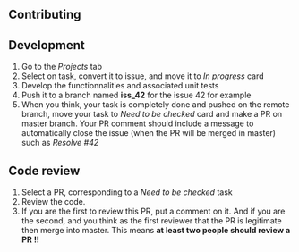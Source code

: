 ## Contributing

## Development
1. Go to the *Projects*  tab
2. Select on task, convert it to issue, and move it to *In progress* card
3. Develop the functionnalities and associated unit tests
4. Push it to a branch named **iss_42** for the issue 42 for example
5. When you think, your task is completely done and pushed on the remote branch, move your task to *Need to be checked* card and make a PR on master branch. Your PR comment should include a message to automatically close the issue (when the PR will be merged in master) such as *Resolve #42*

## Code review
1. Select a PR, corresponding to a *Need to be checked* task
2. Review the code.
3. If you are the first to review this PR, put a comment on it. And if you are the second, and you think as the first reviewer that the PR  is legitimate then merge into master.
This means **at least two people should review a PR !!**
